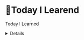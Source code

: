 # 👻Today I Learend
Today I Learned
<details>
<details>
<summary>😲2022년 07월 05일😲:🖥 문법 배웠어용 🖥</summary>

## 마크다운 문법 -Heading

- Heading은 문서의 제목이나 소제목으로 사용
  - **#의 개수에 따라 대응되는 수준(Heading level)이 있으며, h1 ~ h6까지 표현 가능**
  - **문서의 구조를 위해 작성되며 글자 크기를 조절하기 위해 사용되어서는 안됨**
    ![177242084-c3fec308-f206-41e7-8a2c-247262557979](https://user-images.githubusercontent.com/59475851/177470702-7fa6e79e-ea85-4c26-8eb2-fb283dd6fdd9.png)



[참조](https://www.markdownguide.org/basic-syntax/#headings)

## 마크다운 문법 -List

- List는 순서가 있는 리스트(ol)와 순서가 없는 리스트(ul)로 구성
  - **순서가 있는 ol 설명**
    ![177243010-36fc8846-bc11-4308-a9c4-ef40a7597d21](https://user-images.githubusercontent.com/59475851/177470745-09c1e6a2-e13e-4211-898c-92b1a4d6ff1d.png)




  - **순서가 없는 ul 설명**
    ![177243014-ba64a4e9-4064-4b2e-ba2f-60676a097e41](https://user-images.githubusercontent.com/59475851/177470769-78edc233-9ae3-4ba9-8e06-0182d065eca2.png)


[참조](https://www.markdownguide.org/basic-syntax/#lists-1)

## 마크다운 문법 -Fenced Code block

- **코드 블록은 backtick 기호 3개를 활용하여 작성(```)**

- **코드 블록에 특정 언어를 명시하면 Syntax Highlighting 적용 가능**

  >일부 환경에서는 적용이 되지 않을 수 있음
  >![177268115-527eb0af-3fe2-4ffb-9b04-b2b8c4bc4b9f](https://user-images.githubusercontent.com/59475851/177470801-910d9be3-c320-431d-ac5a-0219edb57292.png)


  >![177268122-10e918ee-c463-4b9d-b718-fdd8c86670bb](https://user-images.githubusercontent.com/59475851/177470825-eb6c1b08-f29e-4ec7-8433-370bbff98a9e.png)


[참조](https://www.markdownguide.org/extended-syntax/#fenced-code-blocks)

## 마크다운 문법 – Inline Code block

- 코드 블록은 backtick 기호 1개를 인라인에 활용하여 작성(`)
  ![177268736-43bfe8a4-1330-48ca-8603-4c33574db073](https://user-images.githubusercontent.com/59475851/177470887-9b070ff9-ed48-46f0-bb72-540157e02d11.png)


[참조](https://www.markdownguide.org/basic-syntax/#code)

## 마크다운 문법 – Blockquotes (인용문)

- ">"를 통해 인용문을 작성

>![177269109-5986bfe6-796b-4701-b611-3971279413f4](https://user-images.githubusercontent.com/59475851/177470930-1c3a1675-1c72-4e8b-bd41-f34e162b3f4a.png)


[참조](https://www.markdownguide.org/basic-syntax/#blockquotes-1)

## 마크다운 문법 – 이미지

- ![문자열](C:\Users\user\Desktop\san-juan-mountains)을 통해 이미지를 사용 가능
  - 특정 파일들 포함하여 연결 시킬 수도 있음

## 마크다운 문법 – text 강조

- 굵게(bold), 기울임(Italic)을 통해 특정 글자들을 강조

  - **굵게(bold)**
  ![177269753-9c22fdb6-311d-4d88-967e-c89383b4a4d6](https://user-images.githubusercontent.com/59475851/177470965-2a955498-34dc-4066-8de9-e07f8f37ef04.png)




  - **기울임(Italic))**
    ![177269832-ca851855-d05b-4ba5-a964-aec28a72d3c4](https://user-images.githubusercontent.com/59475851/177471001-a6177c0d-cf39-470d-be83-26f3aab09224.png)
    </details>

<details>
<summary>🖥2022년 07월 06일🖥: 🤔Git??🤔</summary>

# Interface

인터페이스 : 무언가를 조작하는 전면



### GUI (Graphic User Interface)

: 그래픽으로 유저가 조작한다.

  - `새로 만들기` > `폴더`	

    *이 대상에 이름이 'test1'인 폴더가 이미 있습니다.* 

    

### CLI (Command Line Interface)

: 명령을 줄단위로 조작한다. 

- Windows - CMD, Powershell / MacOS - Terminal

- 명령 프롬프트에서 `$ mkdir 폴더명` 입력

  *mkdir: cannot create directory 'test1': File exists*





# 디렉토리 관리

디렉토리 (directory) : 폴더

$ 뒤에 명령어를 입력하여 사용



### CLI 기초 명령어

- `pwd` (*print working directory*) : 현재 디렉토리 출력
- `cd` `____` (*change directory*) : 디렉토리 이동
  - `폴더명`
  - `.` : 현재 디렉토리
  - `..` : 상위 디렉토리
- `ls` (*list*) : 목록
- `mkdir` `폴더명` (*make directory*) : 디렉토리 생성
- `rm` `파일명` (*remove*) : 파일 제거
- `rm -r` `폴더명` : 디렉토리 제거
  - `-r` : 반복
    - 디렉토리 제거의 경우 디렉토리 안의 모든 파일을 지워야 디렉토리가 제거되므로 -r을 사용함
- `touch` : 0바이트의 빈 파일 생성. 파일의 날짜와 시간을 수정 
- `첫 글자` + `Tab` : 자동완성
- `clear` / `ctrl` + `l` : 전체 삭제





# 버전 관리

버전 (Version) : 컴퓨터 소프트웨어의 특정 상태

버전 관리 : 동일 정보에 대한 여러 버전을 관리하는 것

- 버전 간 차이(diff)와 수정 이유를 메세지로 남길 수 있음 = 커밋 메세지
- 현대 파일들을 안전한 상태로 과거 모습 그대로 복원 가능 (반대의 경우 O)



### 분산 버전 관리 시스템 (DVCS)

- 중앙 집중식 버전 관리 시스템은 중앙에서 버전을 관리하고 파일을 받아서 사용한다
- 분산 버전 관리 시스템은 원격 저장소(Remote Repository)를 통하여 협업하고, 모든 히스토리를 클라이언트들이 공유한다





# Git 

### 개요

분산 버전 관리 시스템으로 코드의 버전을 관리하는 도구 

- 2005년 리눅스 커널을 위한 도구로 리누스 토르발스가 개발

- 컴퓨터 파일의 변경사항을 추적하고 여러 명의 사용자들 간에 해당 파일들의 작업을 조율



### 특징

- Git은 데이터를 파일 시스템의 스냅샷으로 관리하며 크기가 매우 작다
- 파일이 달라지지 않으면 성능을 위해 파일을 새로 저장하지 않는다
- 기존의 델타 기반 버전 관리 시스템과 가장 큰 차이를 가진다



## 기본 흐름 

1. 작업을 하고
2. 변경된 파일을 모아 (add) 
3. 버전으로 남긴다 (commit)



Working Directory → Staging area → Repository

(Untracked)―――→ (Staged) ――→ (Commited)

- Working Directory : 파일의 변경사항이 있는 공간

- Staging Area : 버전으로 기록하기 위한 파일 변경사항의 목록이자 해당 파일들이 모이는 임시 공간

- Repository : 커밋(버전)들이 기록되는 공간



커밋 = SW의 경우 반드시 작동 가능한 상태여야 함

→ 임시저장용으로 사용하지 말 것!



### Working Directory (Untracked)

`$ git init`

: **repository를 생성**하는 명령어

- 디렉토리 내에 **.git** 이라는 숨김 폴더를 생성
- (master) : git으로 관리되고 있는 폴더
- `$ git unit` 을 선언하기 전 반드시 대상 디렉토리 경로 확인



### Staging Area (Staged)

`$ git add <file>`

: working directory 상의 변경 내용을 **staging area에 추가**하는 명령어 

디렉토리 내 요소 전체를 staged 상태로 만들 때에는 파일명 대신 `.` (현재 디렉토리) 사용 가능

- untracked → staged
- modified → staged



### Repository (Commited)

`$ git commit -m '<커밋메세지>'`

: staged 상태의 파일들을 커밋을 통해 **버전으로 기록(=커밋)**하는 명령어

- SHA-1 해시를 사용하여 40자 길이의 체크섬을 생성하고, 이를 통해 고유한 커밋을 표기
- 커밋 메시지는 변경 사항을 알아볼 수 있도록 명확하게 작성



### Status 

`$ git status`

: **현재 상태를 확인**하는 명령어 

- Git 저장소에 있는 **파일의 상태**를 확인하기 위하여 사용

  - Untracked Files

  - Changes not staged for commit

  - Changes to be comitted

  - Nothing to commit, working tree clean

    


##### $ git status 로 확인할 수 있는 파일의 상태 

- Tracked : 이전부터 버전으로 관리되고 있는 파일

  - Unmodified : git status에 나타나지 않음
  - Modified : Changes not staged for commit 
  - Staged : Changes to be commited

- Untracked : 버전으로 관리된 적 없는 파일 (파일을 새로 만든 경우)

  

  - modified : 파일이 수정된 상태 


  (add 명령어를 통하여 Staging Area로)

  - staged : 수정된 파일을 곧 커밋할 것이라고 표시한 상태 


  (commit 명령어를 통해 Repository로)

  - commited : 커밋이 된 상태




### Log

`$ git log` 

: 현재 저장소에 기록된 **커밋**을 조회(=**버전 확인**)

- 다양한 옵션을 통해 로그를 조회할 수 있음

  ​	`$ git log` `-1` : 직전 커밋을 조회 

  ​	`$ git log` `-oneline` : 한 줄로 표시

  ​	`$ git log` `-2 --oneline` : 최근 두 커밋을 한 줄로 표시





# GitHub

**원격 저장소** (Remote Repository) : 네트워크를 활용한 저장소

-  *GitHub, GitLab, Bitbucket*
- Git과 같이 GitHub도 **버전**을 관리한다.



## 기본 흐름

1. 원격 저장소를 만들고 저장소 설정을 한다 `$ git remote add`
2. 로컬 저장소의 버전을 원격 저장소로 보낸다 `$ git push`
3. 원격 저장소의 버전을 로컬 저장소로 가져온다 `$ git pull`



원격 저장소의 주소

https://`github.com`/`GitHubUsername`/`RepositoryName`.git

*[My TIL Repository](https://github.com/soyolee-dev/TIL.git)*



### Remote  

`$ git` `remote` `add origin` ` <url.git>`

- `$ git` : Git에게 명령
- `remote` `add origin` : 원격 저장소를 origin으로 추가
  - 일반적으로 origin으로 사용



`$ git` `remote` `-v` : 원격 저장소 정보 확인

`$ git` `remote` `rm` `<원격 저장소 이름>` : 원격 저장소 삭제



### Push

`$ git push` `<원격 저장소 이름>` `<브랜치 이름>`

- 원격 저장소로 로컬 저장소 변경 사항(commit)을 올림(push)
- 로컬 폴더의 파일/폴더가 아닌 저장소의 **커밋**(버전)이 올라감



#### Push Error

```bash 
! [rejected]			master -> master (fetch first)

error: failed to push some refs to 'url'
```

- 로컬-원격 저장소 간 커밋 이력이 다른 경우 발생
- 원격 저장소의 커밋을 원격 



### Pull

`$ git pull` `<원격 저장소 이름>` `<브랜치 이름>`

- 원격 저장소로부터 변경된 내역을 받아와서 이력을 병합



### Clone

`$ git clone` `<url>`

- 원격 저장소를 복제하여 모든 버전을 가져옴

- 원격 저장소 이름의 폴더로 이동해서 활용

  



## 프로젝트에서의 활용

- **init** : 로컬에서 새로운 프로젝트를 시작

- **push** : 내가 한 로컬 프로젝트 개발 공유

- **pull** : 원격 저장소의 커밋 가져오기

​				*프로젝트 개발 중 다른 사람의 커밋 받아오기*

- **clone** : 원격 저장소를 복제

​				*원격에 있는 프로젝트 시작, 협업 프로젝트, 외부 오픈소스 참여, Git 저장소를 GitHub에서 생성 후 시작...*



## Git 파일 관리 심화

### .gitignore 

- 일반적인 개발 프로젝트에서 버전 관리와 관계 없는 파일이나 디렉토리가 발생

  - [gitignore.io](https://github.com/github/gitignore)에서 개발 언어, 개발 환경(OS, IDE) 등을 설정하여 파일을 생성할 수 있다

- Git 저장소에 **.gitignore 파일을 생성**하여 해당 내용을 관리

  - 특정 파일 : *a.txt* (모든 a.txt) 	

  ​					*test/a.txt* (test 폴더의 a.txt)

  - 특정 디렉토리 : */my_secret*
  - 특정 확장자 : **.exe*
  - 예외 처리 : ***!**b.exe*
  </details>
  
  <details>
  <summary>🌤 2022년 07월 07일 🌤 :🌊 Git Flow 🌊</summary>
  ## 2022년07월07일



```bash
$ git log --oneline
```

> commit 을 몇 개 한지, 간단하게 확인 가능



```bash
$ git checkout `해시값`
```

> 서버 관리 롤백 가능. commit을 했다면 과거 시점으로 돌아가 복구 가능함
>
> `& git log` 로 확인 후 원하는 시점 선택



**📌 주의 : 원격 저장소에서 자체적인 수정 금지!!!**

​	**해결 방법? : 원격 저장소에 있는 파일을 수정하고 싶으면, <u>로컬 저장소에서 파일 수정 -> commit -> (원격저장소로) push</u>**



**⭐️ Code 클론 시 압축(ZIP)과 https copy의 차이?**

: 압축(ZIP)은 최신 버전의 파일/폴더만 가지고 오는 것, https copy는 git 저장소를 가지고 오는 것

```bash
$ git clone '복사한 git https 주소' 

# 주소 예시 : https://github.com/HYUNSIK-JI/TIL.git
```

> https copy로 클론 하는 것이 분산버전관리를 활용하는 방법이다.
>
> 압축(ZIP)은 단지 파일만 내려 받고 싶은 경우임.



**📌 클론 이후 추가 변동 사항이 생겼다면?**

```bash
$ git pull origin master
```

> 이 코드로 원격저장소에서 로컬저장소로 받아오자 !
>
> 당연하지만, commit 후 push는 불가능하다.



### Git Flow

Git을 활용하여 협업하는 흐름으로 branch를 활용하는 전략을 의미합니다.

가장 대표적으로 활용되는 전략은 다음과 같습니다.

![Git Flow](220707.assets/Git Flow-16571857113662.PNG)



|      branch      |                          주요 특징                           |               예시                |
| :--------------: | :----------------------------------------------------------: | :-------------------------------: |
|   master(main)   |                   *배포 가능한 상태의 코드                   |    LOL 클라이언트 라이브 버전     |
|  develop(main)   | *feature branch로 나누어지거나, 발생된 버그 수정 등 개발 진행 *개발 이후 release branch로 갈라짐 |       다음 패치를 위한 개발       |
| feature branches | 기능별 개발 브랜치 *기능이 반영 되거나 드랍되는 경우 브랜치 삭제 | 개발시 기능별 예) 드래곤 업데이트 |
| release branches | 개발 완료 이후 QA/Test 등을 통해 얻어진 다음 배포 전 minor bug fix 등 반영 |            9.24a,9.24b            |
|     hotfixes     | 긴급 하게 반영 해야 하는 bug fix *release branch는 다음 버전을 위한 것이라면,hotfix branch는 현재버전을  위한것 |       긴급 패치를 위한 작업       |



### Branch basic **commands**

**1.브랜치 생성**

```bash
(master) $git branch {branch name}
```



**2.브랜치 이동**

```bash
(master) $git checkout {branch name}
```

**3.브랜치 생성 및 이동**

```bash
(master) $git checkout -b {branch name}
```

**4.브랜치 목록**

```bash
(master) $git branch
```

**5.브랜치 삭제**

```bash
(master) $git branch -d {branch name}
```





### Branch merge

*각 branch에서 작업을 한 이후 이력을 합치기 위해서는 일반적으로 merge 명령어를 사용한다.*

*병합을 진행할 때, 만약 서로 다른 이력(commit)에서 동일한 파일을 수정한 경우 충돌이 발생할 수있다*.

*이 경우에는 반드시 직접 수령을 진행 해야 한다.*

*충돌이 발생한 것은 오류가 발생한 것이 아니라 이력이 변경되는 과정에서 반드시 발생할 수있는 것이다.*

### Branch merge -fast-forword ###

**기존 master 브랜치에 변경사항이 없어 단순히 앞으로 이동 **

``` bash
(master) $ git merge feature -a
Updating 54b9314..5429f25
Fast-forward
```



1. *feature-a branch로 이동 후 commit*
2. *master 별도 변경 없음*
3. *master branch로 병합*

### branch merge -merge commit

**기존 master 브랜치에 변경사항이 있어 병합 커밋 발생**

```bash
(master) $ git merge feature -a
Already up to date!
Merge made by the 'recursive' strategy
```



1. *feature-a branch로 이동 후 commit*
2. *master branch commit*
3. *master branch로 병합*



**$ git config --global core.editor "code --wait" 명령문 이후 병합과정 에러**

```bash
## GitHub HYUNSIK-JI/TIL.git에 보내려고 했어요
To https://github.com/HYUNSIK-JI/TIL.git
 ! [rejected]        master -> master (non-fast-forward)

# 실패했음. 에러입니다.
error: failed to push some refs to 'https://github.com/HYUNSIK-JI/TIL.git'

# 해결방안:새로 추가 된 파일을 commit 해준 뒤 push를 하게되면 병합되어서 원격 저장소에 저장!
hint: Updates were rejected because the tip of your current branch is behind
hint: its remote counterpart. Integrate the remote changes (e.g.
hint: 'git pull ...') before pushing again.
hint: See the 'Note about fast-forwards' in 'git push --help' for details.

```


  </details>
  <details>
<summary>😎2022년 07월 11일😎:🖥 코드업 기초 100제 🖥</summary>
[코드업 기초 100제](https://github.com/HYUNSIK-JI/TIL/blob/master/%EC%BD%94%EB%93%9C%EC%97%85/%EC%BD%94%EB%93%9C%EC%97%85%20%EA%B8%B0%EC%B4%88%20100%EC%A0%9C.py)
</details>
  <details>
  <summary>😎2022년 07월 12일😎:🖥 파이썬 기초 문법🖥</summary>
  ## 2022년07월12일



````bash
# ✅제어문(조건문/반복문)

>
> 1. 제어문이란?
> 2. 조건문
> 3. 반복문

## 1. 제어문(Control Statement)

제어문이란?

파이썬은 기본적으로 위에서부터 아래로 순차적으로 명령을 수행

특정 상황에 따라 코드를 선택적으로 실행(분기/조건)하거나 계속하여

실행(반복하는 제어가 필요함)

제어문은 순서도(flow chart)로 표현이 가능

조건문, 반복문



---



## 2. 조건문

조건문은 참/거짓을 판단할 수 있는 조건식과 함께 사용

코드 블록을 실행한 다음, 다음 코드를 실행하는 형식

조건문의 기본 형식

```python
if < expression >;
    # Run this Code block    <- 참일때 실행
else:
    # Run this Code block    <- 거짓일때 실행(선택적, 직접조건X)

+++++++++++++++++++++++++++++++

<예제1>
아래의 순서도를 코드로 나타내세요(pdf 참조)
◇ 부분: 참, 거짓을 확인하는 조건
a = -10
if a >= 0:
    print('양수')   # -10 은 음수이므로 여기는 실행되지 않음
else: 
    print('음수')   # -10 은 음수이므로 여기가 실행됨
print(a)           # 출력되는 결과는 '음수' -10
여기서 Terminal에 $ python 파일명.py 입력해서 결과 얻기

+++++++++++++++++++++++++++++++

<예제2(실습 문제)>
예제1에서 a가 홀수인지 확인하고 싶다면?
[조건문을 통해 변수 num 값의 홀수/짝수 여부를 출력하시오
 *이때 num 은 input을 통해 사용자로부터 입력 받으시오]
◇ 부분: 2를 나눈 나머지가 1인지?
num = input()
print(num)              #input을 제대로 받고 있는지 반드시 확인!
print(num, type(num))   #num의 타입이 문자열인지, 숫자인지 확인
이때 <class 'str'> 즉, 문자열이라는 결과가 출력되기에
숫자(정수) 결과를 얻기 위해 아래와 같이 코드를 수정해야 함(형 변환)
num = int(input())

if num % 2 == 1:
    print('홀수')
else:
    print('짝수')
여기서 Terminal에 $ python 파일명.py 입력해서 정상 실행되는지 확인
```



복수조건문

홀수, 짝수가 아니라 여러 구간으로 나누어서 결과를 확인하고 싶을 때

ex) 90점~100점: A, 80점~89점: B, 70점~79점:C ... 를 출력하고 싶을 때!

복수의 조건식을 활용할 경우 **elif**를 활용하여 표현함

```python
if <expression>:
    # Code block
elif <expression>:
    # Code block
elif <expression>:
    # Code block
else:
    # Code block
    
+++++++++++++++++++++++++++++++

<실습문제>
다음 미세먼지 농도에 따른 등급일 때,
dust 값에 따라 등급을 출력하는 조건식을 작성하시오.
dust = 100
# dust 가 150보다 크면, 매우 나쁨
if dust > 150:
    print('매우 나쁨')
#          80보다 크면, 나쁨
elif dust > 80:
    print('나쁨')
#          30보다 크면, 보통
elif dust > 30:
    print('보통')
# 좋음
else:
    print('좋음')
여기서 Terminal에 $ python 파일명.py 입력해서 결과 얻기

※ 위에서 주의해야 하는 실수! ※
 elif 쓰다보니 else 에도 조건을 추가해버림
 그러나 else 는 위의 조건을 제외한 나머지 전부기 때문에
 절대로 추가적인 조건문 쓰면 안됨!
 심지어 else 는 상황에 따라 생략해도 결과가 출력됨
```



중첩조건문

조건문을 다른 조건문에 중첩되어 사용할 수 있음

```python
if <expression>:
        # Code block
    if <expression>:
        # Code block
else:
        # Code block

+++++++++++++++++++++++++++++++
        
<실습문제>
(pdf 참조)
dust = -10

if dust > 150:
    print('매우 나쁨')
elif dust > 80:
    print('나쁨')
elif dust > 30:
    print('보통')
else:
    if dust < 0:
        print('음수 값입니다.')
    else: 
    print('좋음')
여기서 Terminal에 $ python 파일명.py 입력해서 결과 얻기
```



조건 표현식(이런게 있다! 정도로만 이해하자)

조건문을 다른 형식으로 쓸 수 있는 방법

조건 표현식을 일반적으로 조건에 따라 값을 정할 때 활용

프린트할 땐 안쓰고, 상황에 따라 

```python
<실습문제>
value = num if num >= 0 else -m

num이 정수일 때,
위 코드는 어떤 코드일까요?
답: 절댓값을 만드는 코드
    
value = num  # 참일 경우
if num >= 0
else -m      # 거짓일 경우

위 코드가 if문이었다면?
num = -10
if num >= 0:
    value = num
else:
    value = -num
print(num, value)    # 양수면 그대로, 음수면 -붙여서

# 조건 표현식 코드: 위의 코드를 아래와 같이 변형
# 원리는 하단 이미지 파일 참조
value = num if num >= 0 else -num
```

---



## 3, 반복문

while, for



반복문

특정 조건에 도달할 때까지 반복되는 일련의 문장

① while 문: 종료조건에 해당하는 코드를 통해 반복문을 종료시켜야 함

② for 문: 반복가능한 객체를 모두 순회하면 종료(별도의 종료조건의 필요없음)

④ 반복제어: break, continue, for-else



while 

while문은 조건식이 참인 경우 반복적으로(=무한) 코드를 실행

조건이 참인 경우 들여쓰기 되어 있는 코드 블록이 실행됨

코드 블록이 모두 실행되고, 다시 조건식을 검사하며 반복적으로 실행됨

while 문은 무한 루프를 하지 않도록 종료조건이 반드시 필요

```python
while <expression>:
    # Code block
    
+++++++++++++++++++++++++++++++
    
<예제>
아래의 순서도를 코드로 나타내세요(pdf 참조)
# Q: 하단의 코드는 몇 번 반복될까? / A: 5회
a = 0
while a < 5:    # 종료조건에 해당하는 부분
    print(a)
    a += 1      # a = a+1 의미
print('끝')

+++++++++++++++++++++++++++++++

<실습문제>
1부터 사용자가 입력한 양의 정수까지 총합을 구하는 코드를 작성하시오

# <풀이 절차>
# 매 회 n 이 1씩 증가해야하고
# 매 회 result 에는 n을 더해야함
# 종료는 n = user_input 보다 커졌을 때
# (True일땐 작거나 같을 때)

n = 0                       # 처음 시작 값
result = 0                  # 0부터 더하기 위해서
user_input = int(input())   # user_input 값
while n <= user_input:
    result += n
    n += 1
print(result)
여기서 Terminal에 $ python 파일명.py 입력해서 정상 실행되는지 확인

+++++++++++++++++++++++++++++++

# 실습문제 Q: 그냥 n<user_input 하면 안되나요?
# 실습문제 A: (하단의 상황1, 상황2 비교해보기)

# 새로운 상황! n < user_input 를 아래와 같은 코드로 작성
n = 0
result = 0
user_input = int(input())
while n < user_input:
    n += 1
    result += n
print(result)
여기서 Terminal에 $ python 파일명.py 입력해서 정상 실행되는지 확인
처음의 실습문제 풀이와 동일한 값이 출력되는지 확인!

# [상황1,2 비교] 위 상황들이 실제로 어떻게 진행되는 것인지 디버깅 해보기

상황1)
while n <= user_input:
    print(f'n: {n}, result: {result}')   # 이 코드를 추가
    result += n
    n += 1
print(result)

상황2)
while n < user_input:
    print(f'n: {n}, result: {result}')   # 이 코드를 추가
    n += 1
    result += n
print(result)

# [상황1,2 비교] <- 위의 코드들 사이에 print 추가해서
# 내가 보기 편하게끔 바꿔나가야 함(아래 코드를 순차적으로 확인)
n = 0
result = 0
user_input = int(input())
while n <= user_input:
    print(f'n: {n}, result: {result}')  # 작업상황 확인용 추가코드
    result += n
    n += 1
print(result)

n = 0
result = 0
print('=============')       # 요런 줄을 추가해서 상환1,2 사이 코드 가독성 높임
while n < user_input:
    print(f'n: {n}, result: {result}') # 작업상황 확인용 추가코드
    n += 1
    result += n
print(result)
```



for

for문은 시퀀스(스트링, 튜플, 리스트 ..)를 포함한 순회가능한 객체(iterable)요소를 모두 순회함

처음부터 끝까지 모두 순회하므로 별도의 종료조건이 필요하지 않음

```python
for <변수명> in <반복 가능한 아이(iterable)>:
    # Code block

+++++++++++++++++++++++++++++++
    
<예제>
아래의 순서도를 코드로 나타내세요(pdf 참조)
for fruit in ['apple', 'mango', 'banana']:
    print(fruit)
print('끝')
```



문자열 순회(1)

사용자가 입력한 문자를 한 글자씩 세로로 출력하시오

```python
chars = input()
# hi 출력

for char in chars:
    print(char)
# h
# i 출력
```



문자열 순회(2)

사용자가 입력한 문자를 **range** 를 활용하여 한 글자씩 세로로 출력하시오

위(1)와 동일하지만, index 를 기준으로 순회한다는 특징/장점이 있음

(= 인덱스로 접근해서 씀, 실제 알고리즘 활용할 땐 이 방법을 더 많이 사용)

```python
chars = input()
# hi 출력

# range(len(chars)) 활용!
for idx in range(len(chars)):
    print(chars[idx])
```



enumerate 순회(심화)

튜플을 활용

알고리즘 때 잘 안쓰고, (2) 위주로 많이 사용하게 됨



딕셔너리 순회

딕셔너리는 기본적으로 key를 순회하며, key를 통해 값을 활용

```python
grade = {'john': 80, 'eric': 90}
for name in grade:
    print(name)
    
# john
# eric      이와 같이 키만 출력됨

+++++++++++++++++++++++++++++++

# 위의 상황에서 값과 같이 출력하고 싶다면?

grade = {'john': 80, 'eric': 90}
for name in grade:
    print(name, grades[name])

# john 80
# eric 90    이와 같이 키-값이 같이 출력됨
```



반복문 제어

반복문을 어떻게 멈출 수 있을까?

break: 반복문을 종료

continue: continue 이후의 코드 블록은 수행하지 않고, 다음 반복을 수행

for-else: 끝까지 반복문을 실행한 이후 else문 실행

​                break 통해 중간에 종료되는 경우 else문은 실행되지 않음



break 예시로 이해하기

```python
break문을 만나면 반복문은 종료됨

상황1)
  n = 0
  while True:
      if n == 3:
            break
      print(n)
      n += 1
# 0
# 1
# 2 출력
        
상황2)
  for i in range(10):
        if i > 1:
            print('0과 1만 필요해!')
            break
        print(i)
# 0
# 1
# 0과 1만 필요해!     출력
```



continue 예시로 이해하기

```python
continue 이후의 코드 블록은 수행하지 않고, 다음 반복을 수행

for i in range(6):
    if i % 2 == 0
        continue
    print(i)
# 1
# 3
# 5  출력
```



for-else 예시로 이해하기

```python
상황1)
  for char in 'apple':
      if char == 'b':
          print('b!')
          break
  else:
      print('b가 없습니다.')
# b가 없습니다.  출력
    
상황2)
  for char in 'banana'
      if char == 'b'
          print('b!')
          break
  else:
      print('b가 없습니다.')
# b!  출력
```


````
  </details>
  <details>
  <summary>😅2022년 07월 13일😅:🎄 세그먼트 트리 와 파이썬 함수 🎄</summary>
  [세그먼트 트리](https://www.acmicpc.net/problem/10868)
  이 문제는 세그먼트 트리를 사용하여 풀어야한다. 그런데 처음에 세그먼트 트리에 대하여 잘 몰라서 검색을 통해 세그 먼트 트리를 먼저 공부하였다.

```markdown
# 세그먼트 트리란?
세그먼트 트리란 이진 탐색과 비슷하게 구간을 반으로 쪼개어가면서 그 구간에서의 특정 값을 저장해놓은 자료구조이다.
```

위의 최솟값을 구하는 문제를 풀때 구간이 정해지고 그때마다 구간을 모두 검색해서 최솟값을 찾을수도 있다. 이러면 최솟값을 찾는데 O(n)이고 총 m번의 입력에 따른 최솟값을 구해줘야하니 O(n*m) 즉,시간복잡도를 O(n^2)이라고 볼수 있다. 그러나 세그먼트 트리를 사용한다면 최솟값을 구하는데 O(logN)의

시간복잡도로 시간복잡도를 O(NlogN)으로 준다. 이 방법은 시간복잡도는 줄지만 공간복잡도 는 위의 방법보다는 크다는 특징이 있다.



## 문제 해결 방법

1. 주어지는 배열에 대하여 세그먼트 트리를 만들어주고 여기서 세그먼트 트리의 각각의 값에 그 구간의 최솟값을 저장
2. 이렇게 트리를 다 만들어 놓고나서 a,b를 입력받으면 트리를 탐색하면서 a~b구간의 최솟값을 구해준다.
![세그먼트트리](https://user-images.githubusercontent.com/59475851/178625602-a3f29641-2364-45e3-a26f-5e2c21d1f848.PNG)

트리의 높이:2^ceil(log(n,2))

![세그먼트트리2](https://user-images.githubusercontent.com/59475851/178625630-5e34d557-aff5-4c35-9a61-473a24c3846a.PNG)

노드 개수:2*(2^ceil(log(n,2)))



```python
# 10868번 최솟값

import sys
from math import ceil,log

input=sys.stdin.readline

def mininum(left,right,start,end,node):
    if left>end or right<start: return 1000000000
    if left<=start and right>=end: return graph[node]
    mid=(start+end)//2
    return min(mininum(left,right,start,mid,node*2),mininum(left,right,mid+1,end,node*2+1))
# 세그먼트 트리 초기화
def init(size):
    for i in range(size-1,0,-1):
        graph[i]=min(graph[i*2],graph[2*i+1])

n,m=map(int,input().split())

#세그먼트 트리 사이즈 계산
size=2**ceil(log(n,2)) #세그먼트 높이 계산
size_max=2*size#세그먼트 트리 노드의 갯수

graph=[1000000000]*size_max#최솟값 초기화
for i in range(n):
    graph[size+i]=int(input())
init(size)

for _ in range(m):
    s,e=map(int,input().split())
    #주어지는 s,e는 index가 아니라 번째 수임을 주의해야한다.
    print(mininum(s-1,e-1,0,size-1,1))
```
 ## 📦 함수(function)

* 특정한 기능을 하는 코드의 조각

* 특정 명령을 수행하는 코드를 매번 다시 작성하지 않고, 필요 시에만 호출하여 간편히 사용

  <br>

## 🤔 왜 우리는 함수를 사용할까?

* Decomposition : 기능을 분해해서 재사용 가능

  ``` python
  # 코드
  numbers = [1, 10, 100]
  result = 0
  cnt = 0
  for number in numbers:
    result += number # 합을 구하는 기능
    cnt += 1 # 카운트 기능
  print(result/cnt)
  
  # 함수
  print(sum(numbers)/len(numbers)) # 함수로 분리해서 활용, 그 결과 편해지고 간결해짐
  ```

* Abstraction : 복잡한 내용을 숨기고, 기능에 집중하여 사용할 수 있음.(블랙박스) 재사용성, 가독성, 생산성

  ``` python
  print('happy!')
  # 우리가 출력을 함수 없이 구현하려면 얼마나 복잡할까?
  ```

<br>

## 함수의 정의

* 특정한 기능을 하는 코드의 조각

* 특정 명령을 수행하는 코드를 매번 다시 작성하지 않고, 필요 시에만 호출하여 간편히 사용

* 사용자 함수(Custom Function)

  * 구현되어 있는 함수가 없는 경우, 사용자가 직접 함수를 작성 가능하다.

    ``` python
    def add(a, b): # a, b를 더하는 함수를 선언
      return a+b
    
    add(5, 10) # 사용
    ```

<br>

#### 📌 함수의 기본 구조

* 선언과 호출(define & call)
* 입력(Input)
* 범위(Scope)
* 결과값(Output)

<br>

#### 📌 선언과 호출(define & call)

* 선언은 def 키워드를 활용한다.
* 들여쓰기를 통해 Function body(실행될 코드 블록)를 작성
* 함수는 파라미터를 넘겨줄 수 있음
* 함수는 동작 후에 return을 통해 결과값을 전달함

``` python
def foo(): # 함수의 선언
  return True
foo() # 함수의 호출

def add(x,y):
  return x + y
add(2,3) # 5
```

<br>

#### 📌 예시

``` python
num1 = 0
num2 = 1

def func1(a, b): # 3. 0 + 5 = 5
  return a + b

def func2(a, b): # 4. 5 - 1 = 4
  return a - b

def func3(a, b): # 2. 호출되는 함수 확인
  return func1(a, 5) + func2(5, b) # 5. 5 + 4 = 9

result = func3(num1, num2) # 1. 호출
print(result) # 6. 9
```

<br>

#### 📌 함수의 결과값(output)

#### return

* 함수는 반드시 값을 하나만 return한다.
  * 명시적 return이 없는 경우에도 None을 반환한다.
* 함수는 return과 동시에 실행이 종료된다.

``` python
def minus_and_product(x,y):
  return x - y
	return x * y
# x - y 만 실행이 되고 함수는 종료된다.

def minus_and_product(x,y):
  return x - y, x * y

minus_and_product(4, 5)
# -> (-1, 20) 튜플 반환이 됨
```

<br>

#### 📌 함수의 입력(Input)

* Parameter : 함수를 실행할 때, 함수 내부에서 사용되는 식별자
* Argument : 함수를 호출 할 때, 넣어주는 값
  * 필수 Argument : 반드시 전달되어야 하는 argument
  * 선택 Argument : 값을 전달하지 않아도 되는 경우는 기본 값이 전달

``` python
def function(ham): # parameter : ham
  return ham

function('spam') # argument : spam
```

<br>

#### 📌 Argument

* positional arguments

  * 기본적으로 함수 호출 시 Argument는 위치에 따라 함수 내에 전달됨

    ``` python
    def add(x, y):
      return x + y
    
    add(2, 3)# 2의 위치 x, 3의 위치 y
    ```

* keyword arguments

  * 직접 변수의 이름으로 특정 Argument를 전달할 수 있음

  * Keyword Argument 다음에 Positional Argument를 활용할 수 없음

    ``` python
    def add(x, y):
      return x + y
    
    add(x=2, y=5)
    add(2, y=5)
    ```

* default arguments values

  * 기본값을 지정하여 함수 호출 시 argument 값을 설정하지 않도록 함

  * 정의된 것 보다 더 적은 개수의 argument들로 호출될 수 있음

    ``` python
    def add(x, y=0):
      return x + y
    
    add(2)
    ```

* 정해지지 않은 개수의 arguments

  * 여러개의 Positional Argument를 하나의 필수 parameter로 받아서 사용

  * 몇 개의 Positional Argument를 받을지 모르는 함수를 정의할 때 유용

    ``` python
    def add(*args):
      for args in args:
        print(arg)
        
    add(2)
    add(2, 3, 4, 5) # 이 경우 타입이 tuple로 나옴
    ```

* 정해지지 않은 개수의 keyword arguments

  * 함수가 임의의 개수 Argument를 Keyword Argument로 호출될 수 있도록 지정

  * Argument들은 딕셔너리로 묶여 처리되며, parameter에 **를 붙여 표현한다.

    ``` python
    def family(**kwargs):
      for key, value in kwargs:
        print(key, ":", value)
        
    family(father='John', mother='Jane', me='Jone Jr.')
    ```

<br>

#### 📌 함수의 범위(scope)

* 함수는 코드 내부에 local scope를 생성하며, 그 외의 공간인 global scope로 구분한다.

* scope

  * global scope : 코드 어디에서든 참조할 수 있는 공간
  * local scope : 함수가 만든 scope. 함수 내부에서만 참조 가능

* variable

  * global variable : global scope 내부에 정의된 변수

  * local variable : local scope 내부에 정의된 변수

    ``` python
    def func(): 
      a = 20
      print('local', a)# local scope
      
    func() 
    print('global', a) # global scope
    # NameError : name 'a' is not defined
    ```

<br>

#### 📌 객체 수명주기

* 객체는 각자의 수명주기가 존재
  * built-in scope `(print, sum, len..)`
    * 파이썬이 실행된 이후부터 영원히 유지됨
  * global scope `a=3`
    * 모듈이 호출된 시점 이후 혹은 인터프리터가 끝날 때까지 유지
  * local scope `def ___ a = 1..`
    * 함수가 호출될 때 생성되고, 함수가 종료될 때 까지 유지

<br>

#### 📌 이름 검색 규칙(Name Resolution)

* 파이썬에서 사용되는 이름(식별자)들은 이름공간(namespace)에 저장되어 있음

* 아래와 같은 순서로 이름을 찾아나가며, LEGB Rule이라고 부름

  * Local scope : 함수
  * Enclosed scope : 특정 함수의 상위 함수
  * Global scope : 함수 밖의 변수, Import 모듈
  * Built-in scope : 파이썬 안에 내장되어 있는 함수 또는 속성

* 즉, 함수 내에서는 바깥 Scope의 변수에 접근 가능하나 수정 할 수 없음

  ``` python
  print(sum)
  print(sum(range(2)))
  sum = 5
  print(sum)
  print(sum(range(2)))
  # TypeError TraceBack(most recent call last)
  # 3 sum = 5
  # 4 print(sum)---->
  # 5 print(sum(range(2)))
  # TypeError: 'int' object is not callable
  ```

<br>

## 함수의 응용

#### 📌 map

* 순회 가능한 데이터구조(iterable)의 모든 요소에 함수 적용하고, 그 결과를 map object로 반환

  ``` python
  numbers = ['1', '2', '3']
  new_numbers_2 = map(int, numbers)
  print(list(new_numbers))#[1, 2, 3]
  
  n, m = map(int, input().split())
  # int
  # input() = 타입 : String(문자열)
  # split() = 타입 : list(리스트)
  # input().split = 타입 : list
  # map = 어떤 함수를 반복가능한 것들의 요소에 모두 적용
  # int 함수를 input().split() 리스트의 모든 요소에 적용한 결과 => map object n, m = [10, 20]
  
  def plus10(n):
    return n + 10
  
  numbers = [10, 20, 30]
  new_numbers = list(map(plus10, numbers))
  print(new_numbers)
  #[20, 30, 40]
  ```
</details>
<details>
<summary>😲2022년 07월 14일😲:🖥 파이썬 기초 🖥</summary>
	
	🎯 학습 목표 : Python 기초
	데이터 구조(Data Structure)
	Computer = Calculation + Remember(조작/계산하고 저장)

	✔️ 함수의 기본 구조
	타입.메서드() 
	# 1. '타입' : 누가 -> 2. '()' : What Input -> 3. '결과' : output

	# '타입' 에 대한 이해
	# input(어떠한 타입?⭐️) -> 함수 -> output(어떤 타입?⭐️)
	# 자바와 달리 파이썬은 동적타이핑 언어이기 때문에 의도적으로 어떠한 타입인지 항상 생각해야함 ⭐️

	# input().split()
	# 여기서 input의 결과 타입은 '문자열'

	# [1, 2, 3].append(4)
	# 여기서의 input의 결과 타입은 '리스트'
	메서드(methods)
	<목차>

	------시퀀스------
	문자열(String)
	리스트(List)

	------컬렉션------
	세트(Set)
	딕셔너리(Dictionary)
	1. 문자열(String Type)
	문자들의 나열(sequence of characters)

	모든 문자는 str 타입
	문자열은 작은 따옴표(' ')나 큰 따옴표(" ")를 활용하여 표기

	문자열을 묶을 때 동일한 문장부호 사용
	PEF8에서는 소스코드 내에서 하나의 문장부호를 선택하여 유지하도록 함
	✔️ 문자열 탐색/검증
	문법	설명
	s.find(x)	x의 첫 번째 위치를 반환. 없으면, -1을 반환
	s.index(x)	x의 첫 번째 위치를 반환. 없으면, 오류 발생
	s.isalpha()	알파벳 문자 여부
	*단순 알파벳이 아닌 유니코드 상 Letter (한국어도 포함)
	s.isupper()	대문자 여부
	s.islower()	소문자 여부
	s.istitle()	타이틀 형식 여부
	s.isXXX() 로 작성된 메서드는 대게 boolean type이며, true/false로 문자열 관련 검증 메서드!!!

	.find(x)

	'apple'.find('p')
	# 1
	'apple'.find('k')
	# -1
	'word'.find('w')
	# 0
	.isdecimal() : 주로 숫자 여부 검증에 사용

	✔️ 문자열 변경
	문법	설명
	s.replace(old, new[, count])	바꿀 대상 글자를 새로운 글자로 바꿔서 반환
	s.strip([chars])	공백이나 특정 문자를 제거
	s.split(sep = None, maxsplit = -1)	공백이나 특정 문자를 기준으로 분리
	'separator'.join([iterable])	구분자로 iterable을 합침
	s.capitalize()	가장 첫 번째 글자를 대문자로 변경
	s.title()	'나 공백 이후를 대문자로 변경
	s.upper()	모두 대문자로 변경
	s.lower()	모두 소문자로 변경
	s.swapcase()	대<-> 소문자 서로 변경
	.replace(old, new[,count])
	'coone'.replace('o', 'a')
	# caane
	'wooooowoo'.replace('o', '!', 2)
	# w!!ooowoo
	.strip([chars])
	'     와우!\n'.strip()
	# '와우!'
	'     와우!\n'.lstrip()
	# '와우!\n'
	'     와우!\n'.rstrip()
	# '     와우!'
	'안녕하세요????'.rstrip('?')
	# '와우!\n'
	보통 .lstrip(), .rstrip() 을 따로 사용하기 보단 .stirp()으로 양쪽 공백 지우는데 주로

	.split(sep=None, maxsplit=-1)
	문자열을 특정한 단위로 나눠 **리스트**⭐️로 변환
	sep이 None이거나 지정되지 않으면 연속된 공백문자를 단일한 공백문자로 간주하고, 선행/후행 공백은 빈 문자열에 포함 안 함
	maxsplit이 -1 인 경우에는 제한이 없음
	'a,b,c'.split('_')
	# ['a,b,c']
	'a b c'.split() # 기본 공백
	# ['a', 'b', 'c']
	'separator'.join([iterable])

	반복가능한(iterable) 컨테이너 요소들을 separator(구분자)로 합쳐 문자열 반환
	iterable에 문자열이 아닌 값이 있으면 TypeError 발생
	📌 문자열은 immutable 이므로 스스로 바뀌지 않는다.

	''.join(['3', '5'])
	# 35

	','.join(['홍길동', '김철수'])
	'홍길동,김철수'
	2. 리스트(List)
	변경 가능한 값들의 나열된 자료형

	순서를 가지며, 서로 다른 타입의 요소를 가질 수 있음

	변경 가능하며(mutable), 반복 가능함(iterable)

	항상 대괄호 형태로 정의하며, 요소는 컴마로 구분

	문법	설명
	L.append(x) ⭐️	리스트 마지막에 항목 x를 추가
	L.insert(i, x)	리스트 인덱스 i에 항목 x를 삽입
	L.remove(x)	리스트 가장 왼쪽에 있는 항목(첫 번째) x를 제거
	항목이 존재하지 않을 경우, ValueError
	L.pop() ⭐️	리스트 가장 오른쪽에 있는 **항목(마지막)**을 반환 후 제거
	L.pop(i)	리스트의 인덱스 i에 있는 항목을 반환 후 제거
	L.extend(m)	순회형 m의 모든 항목들의 리스트 끝에 추가(+=과 같은 기능)
	L.index(x, start, end)	리스트에 있는 항목 중 가장 왼쪽에 있는 항목 x의 인덱스를 반환
	L.reverse()	리스트를 거꾸로 정렬
	L.sort() ⭐️	리스트를 정렬(매개변수 이용가능)
	L.count(x) ⭐️	리스트에서 항목 x가 몇 개 존재하는지 갯수를 반환
	.append(x)
	cafe = ['starbucks', 'tomntoms', 'hollys']
	# ['starbucks', 'tomntoms', 'hollys']
	cafe.append('banapresso')
	# ['starbucks', 'tomntoms', 'hollys', 'banapresso']
	.extend(iterable) : 리스트에 ⭐️iterable의 항목을 추가
	cafe = ['starbucks', 'tomntoms', 'hollys']
	# ['starbucks', 'tomntoms', 'hollys']
	cafe.extend(['cafe', 'test'])
	# ['starbucks', 'tomntoms', 'hollys', 'cafe', 'test']
	.insert(i, x) : 정해진 위치 i에 값을 추가
	cafe = ['starbucks', 'tomntoms']
	# ['starbucks', 'tomntoms']
	cafe.insert(0, 'start')
	# ['start', 'starbucks', 'tomntoms']

	# 리스트 길이보다 큰 경우 맨 뒤로 간다
	cafe.insert(10000, 'end')
	# ['starbucks', 'tomntoms', 'end']
	.remove(x) : 리스트에서 값이 x인 것을 삭제
	numbers = [1, 2, 3, 'hi']
	# [1, 2, 3, 'hi']
	numbers.remove('hi')
	# [1, 2, 3]

	# 애초에 삭제할 값이 없는 경우엔 ValueError
	.pop(i) : 정해진 위치 i에 있는 값을 삭제하고, 그 항목을 반환함
	i가 지정되지 않으면, 마지막 항목을 삭제하고 반환
	numbers = ['hi', 1, 2, 3]
	# ['hi', 1, 2, 3]
	pop_number = numbers.pop()
	# ['hi', 1, 2]

	numbers = ['hi', 1, 2, 3]
	# ['hi', 1, 2, 3]
	pop_numbers = numbers.pop(0)
	# 'hi'
	print(numbers)
	# [1, 2, 3]
	.clear() : 모든 항목 삭제
	numbers = [1, 2, 3]
	# [1, 2, 3]
	numbers.clear()
	# []
	✔️ 탐색 및 정렬
	.index(x) : x값을 찾아 해당 Index 값을 반환
	numbers = [1, 2, 3, 4]
	print(numbers)
	# [1, 2, 3, 4]
	print(numbers.index(3))
	# 2
	print(numbers.index(100))
	# ValueError
	.count(x) : 원하는 값의 개수를 반환
	numbers = [1, 2, 3, 1, 1]
	numbers.count(1)
	# 3
	numbers.count(100)
	# 0

	# 리스트를 순회 (for)
	# 값이 1인 것을 count += 1 (if)
	.sort() : 원본 리스트를 정렬함. None 반환, sorted 함수와 비교할 것
	# 예시 1
	numbers = [3, 2, 5, 1]
	result = number.sort()
	print(numbers, result)
	# [1, 2, 3, 5] None 
	# 원본 변경

	# 예시 2
	numbers = [3, 2, 5, 1]
	result = sorted(numbers)
	print(numbers, result)
	# [3, 2, 5, 1] [1, 2, 3, 5]
	# 정렬된 리스트를 반환, 원본 변경 없음
	.reverse() : 순서를 반대로 뒤집음(정렬하는 것이 아님). None 반환
	numbers = [3, 2, 5, 1]
	result = numbers.reverse()
	print(numbers, result)
	# [1, 5, 2, 3] None
	📌 함수와 메서드 구분 방법?

	메서드 : `S.V()` 처럼 '.' 으로 구분

	함수 : '.' 으로 구분 안 됨. sum()  
	3. 세트 메서드 (참고만 하기)
	문법	설명
	s.copy()	세트의 얇은 복사본을 반환
	s.add(x)	항목 x 가 세트s에 없다면 추가
	s.pop()	세트 s에서 랜덤하게 항목을 반환하고, 해당 항목을 제거
	세트가 비어 있을 경우, KeyError
	s.remove(s)	항목 x 를 세트 s에서 삭제
	항목이 존재하지 않을 경우, KeyError
	s.discard(x)	항목 x가 세트 s에 있는 경우, 항목 x를 세트 s에서 삭제
	s.update(t)	세트 t에 있는 모든 항목 중 세트 s에 없는 항목을 추가
	s.clear()	모든 항목을 제거
	s.isdisjoint(t)	세트 s가 세트 t의 서로 같은 항목을 하나라도 갖고 있지 않은 경우, True 반환
	s.issubset(t)	세트 s가 세트 t의 하위 세트인 경우, True 반환
	s.issuperset(t)	세트 s가 세트 t의 상위 세트인 경우, True 반환
	4. 딕셔너리(Dictionary)
	키-값(key-value) 쌍으로 이뤄진 모음(collection)

	키(key)
	불변 자료형만 가능(리스트, 딕셔너리 등은 불가능함)
	값(values)
	어떠한 형태든 관계 없음
	키와 값은 : 로 구분 됩니다. 개별 요소는 , 로 구분됩니다.

	변경 가능하며(mutable), 반복 가능함(iterable)

	딕셔너리는 반복하면 키가 반환됩니다.
	문법	설명
	d.clear()	모든 항목을 제거
	d.copy()	딕셔너리 d의 얕은 복사본을 반환
	d.keys()	딕셔너리 d의 모든 키를 담은 뷰를 반환
	d.values()	딕셔너리 d의 모든 값을 담은 뷰를 반환
	d.items()	딕셔너리 d의 모든 키-값의 쌍을 담은 뷰를 반환
	d.get(k)	키 k의 값을 반환하는데, 키 k가 딕셔너리 d에 없을 경우 None을 반환
	d.get(k, v)	키 k의 값을 반환하는데, 키 k가 딕셔너리 d에 없을 경우 v을 반환
	d.pop(k)	키 k의 값을 반환하는데, 키 k인 항목을 딕셔너리 d에서 삭제하는데,
	키 k가 딕셔너리 d 에 없을 경우 KeyError를 발생
	d.pop(k, v)	키 k 의 값을 반환하고 키 k인 항목을 딕셔너리 d에서 삭제하는데,
	키 k가 딕셔너리 d에 없을 경우 v를 반환
	d.update([other])	딕셔너리 d의 값을 매핑하며 업데이트
	.get(key[,default])
	key를 통해 value를 가져옴
	keyError가 발생하지 않으며, default 값을 설정할 수 있음(기본 : None)
	# 방법 1
	my_dict = {'apple' : '사과', 'banana' : '바나나'}
	my_dict['pineapple']
	# KeyError : 'pineapple'

	# 방법 2
	my_dict = {'apple' : '사과', 'banana' : '바나나'}
	print(my_dict.get('pineapple'))
	# None
	print(my_dict.get('apple'))
	# 사과
	print(my_dict.get('pineapple', 0))
	# 0
	.pop(key[,default]) : key가 딕셔너리에 있으면 제거하고 해당 값 반환
	my_dict = {'apple' : '사과', 'banana' : '바나나'}
	data = my_dict.pop('apple')
	print(data, my_dict)
	# 사과 {'banana' : '바나나'}
	# key가 딕셔너리에 있으면 제거하고 해당 값을 반환
	# 그렇지 않으면 default를 반환
	# default 값이 없으면 KeyError
	.update([other]) : 값을 제공하는 key, value로 덮어씁니다
	my_dict = {'apple' : '사', 'banana' : '바나나'}
	my_dict.update(apple = '사과')
	# apple, 사과 : 키워드 인자 ⭐️
	print(my_dict)
	# {'apple' : '사과', 'banana' : '바나나'}
	</details>
</details>
<details>
<summary>😂2022년 07월 15일😂:🎈JSON 모듈이용하기🎈</summary>
# PROJECT 01 (22.07.15)
  
  ## 📘 **오늘의 프로젝트 주제**

	> Python을 활용한 데이터 수집

	### 📗 공부한 내용

	### [ I/O (Input/Output) ]

	#### 1-1. Input

	**입력 함수 `open()`**

	```
	open(file, mode='r', buffering=-1, encoding=None, errors=None, newline=None, closefd=True, opener=None)
	```

	- encoding = `cp949` : 윈도우의 인코딩방식 (주로 한글은 유니코드인 `utf8`을 사용한다.)

	#### 1-2. JSON to dictionary

	**JSON (JavaScript Object Notation)**

	> 데이터를 구조화하기 위한 구조체
	>
	> (파이썬에서는 딕셔너리형태와 유사하다.)

	```
	import json

	# object를 json형태로 직렬화
	json_obj = json.dump([dictionary])

	# json을 python object로 변환
	dict_obj = json.load([json])
	```

	------

	**요구사항**

	> 커뮤니티 서비스 개발을 위한 데이터 수집 단계로,
	> 전체 데이터 중 필요한 데이터를 추출해 나가는 과정을 진행합니다.
	> 아래 기술된 사항은 필수적으로 구현해야 하는 내용입니다



	### ✨ 1. 첫 번째 미션!

	#### > 제공되는 영화 데이터의 주요내용 수집

	: json파일을 딕셔너리로 불러오는 함수가 이미 적혀있기 때문에 , 여기서 필요한 키워드만 골라 다시 새로운 딕셔너리로 반환해주는 함수를 만들어주면 된다.

	```python
	import json
	from pprint import pprint

	def movie_info(movie):
	    # 0. 해당되는 key를 list에 담기
	    key_list={'id','title','vote_average','overview','gener_ids'}

	    # 1. 새로운 dictionary를 담을 변수 선언
	    movies={}

	    # 2. key_list 요소에 해당하는 정보만 추출 (for문 이용)
	    for key in key_list:
		movies[key]=movie[key]

	    # 3. 새롭게 재가공한 dictionary 반환
	    return movies

	# 아래의 코드는 수정하지 않습니다.
	if __name__ == '__main__':
	    movie_json = open('data/movie.json', encoding='UTF8')
	    movie = json.load(movie_json)

	    pprint(movie_info(movie))
	```

	**결과값**

	```json
	{'genre_ids': [18, 80],
	 'id': 278,
	 'overview': '촉망받는 은행 간부 앤디 듀프레인은 아내와 그녀의 정부를 살해했다는 누명을 쓴다. 주변의 증언과 살해 현장의 '
		     '그럴듯한 증거들로 그는 종신형을 선고받고 악질범들만 수용한다는 지옥같은 교도소 쇼생크로 향한다. 인간 말종 '
		     '쓰레기들만 모인 그곳에서 그는 이루 말할 수 없는 억압과 짐승보다 못한 취급을 당한다. 그러던 어느 날, 간수의 '
		     '세금을 면제받게 해 준 덕분에 그는 일약 교도소의 비공식 회계사로 일하게 된다. 그 와중에 교도소 소장은 죄수들을 '
		     '이리저리 부리면서 검은 돈을 긁어 모으고 앤디는 이 돈을 세탁하여 불려주면서 그의 돈을 관리하는데...',
	 'title': '쇼생크 탈출',
	 'vote_average': 8.7}

	```



	### ✨ 2. 두 번째 미션!

	#### > 제공되는 영화 데이터의 주요내용 수정

	> 이전 단계에서 만들었던 데이터 중 genre_ids를 genre_names로 바꿔,
	>
	> 반환하는 함수를 완성합니다.
	>
	> 완성된 함수는 다음 문제의 기본기능으로 사용됩니다.

	**풀이 순서**

	> 1. 앞에서 만든 함수 코드를 재활용한다. - 원하는 내용만 추출하여 새로운 딕셔너리 생성을 위해
	>
	> 2. 새로 가공된 딕셔너리에서 genre_ids값을 추출하여, 입력된 movie에서의 id와 비교하여,
	>
	>    해당 딕셔너리의 key값이 'name'인 value값을 받아온다.

	```python
	import json
	from pprint import pprint


	def movie_info(movie, genres):
	    ## > 장르 아이디에 일치하는 장르 이름 목록 구하기
	    # 1. 입력받은 movie dictionary에서 id값 추출하여 변수에 할당
	    genre_ids=movie['genre_ids'] #[18,80]

	    # 2. 장르 아이디를 장르 이름으로 변환한 값을 담을 리스트 초기화
	    gerne_name=[]

	    # 3. genres 딕셔너리 순회(반복)
	    for genre in genres:  #{'id':18, 'name':'Drama'}

		# 4. 만약 movie_info의 genre_ids와 일치하는 장르의 아이디가 있을 경우
		if genre['id'] in genre_ids: # if 18 in [18, 80] -> True

		    # 4-1. gerne_names에 해당 genre['id']의 gerne['name']을 추가한다.
		    gerne_name.append(genre['name'])

	    ## > 딕셔너리 값 재가공하기
	    # 5. dictionary에 넣을 key에 해당되는 요소를 list에 담기 (gerne_name 제외)
	    key_list = ['id','title','vote_average','overview']

	    # 6. 새로운 dictionary를 담을 변수 선언
	    movie_info_dict = {}

	    # 2. key_list 요소에 해당하는 정보만 추출 (for문 이용)
	    for key in key_list:
		movie_info_dict[key] = movie[key]

	    # 장르 이름 추가
	    movie_info_dict['gerne_names'] = gerne_name

	    return movie_info_dict
	# 아래의 코드는 수정하지 않습니다.
	if __name__ == '__main__':
	    movie_json = open('data/movie.json', encoding='UTF8')
	    movie = json.load(movie_json)

	    genres_json = open('data/genres.json', encoding='UTF8')
	    genres_list = json.load(genres_json)

	    pprint(movie_info(movie, genres_list))
	```

	**출력값**

	```json
	{'genre_names': ['Drama', 'Crime'],
	 'id': 278,
	 'overview': '촉망받는 은행 간부 앤디 듀프레인은 아내와 그녀의 정부를 살해했다는 누명을 쓴다. 주변의 증언과 살해 현장의 '
		     '그럴듯한 증거들로 그는 종신형을 선고받고 악질범들만 수용한다는 지옥같은 교도소 쇼생크로 향한다. 인간 말종 '
		     '쓰레기들만 모인 그곳에서 그는 이루 말할 수 없는 억압과 짐승보다 못한 취급을 당한다. 그러던 어느 날, 간수의 '
		     '세금을 면제받게 해 준 덕분에 그는 일약 교도소의 비공식 회계사로 일하게 된다. 그 와중에 교도소 소장은 죄수들을 '
		     '이리저리 부리면서 검은 돈을 긁어 모으고 앤디는 이 돈을 세탁하여 불려주면서 그의 돈을 관리하는데...',
	 'title': '쇼생크 탈출',
	 'vote_average': 8.7}
	```



	### ✨ 3. 세 번째 미션!

	#### > 다중 데이터 분석 및 수정

	> TMDB 기준 평점이 높은 20개의 영화데이터가 주어집니다.
	>
	> 이 중 서비스 구성에 필요한 정보만 뽑아 반환하는 함수를 완성합니다.

	앞에 문서와 **다른 점**은 **앞에서는 movie정보가 하나 들어왔다는 것이고, \**
	\**이번 문제는 여러 개의 정보로 들어와서 리스트로 구성된다**는 점이다.

	**풀이 순서**

	> 1. movies를 for 반복문을 이용하여 movie로 하여, 앞에서 작성한 코드를 이용한다.
	> 2. 새로 가공된 딕셔너리에서 genre_ids값을 추출하여, 입력된 movie에서의 id와 비교하여,
	>    해당 딕셔너리의 key값이 'name'인 value값을 받아온다.



	```python
	import json
	from pprint import pprint


	def movie_info(movies, genres):
	    # movies : 영화 전체 정보
	    # genres : 장르의 id, name 정보

	    # 모든 영화 정보의 딕셔너리들을 리턴해줄 리스트를 선언한다.
	    movies_info=[]

	    ## > 장르 아이디에 일치하는 장르 이름 목록 구하기
	    #    - 이 때, movies가 리스트로 들어오기 때문에 for문을 이용하여 반복문으로 구해준다.
	    for movie in movies:
		# 1. 입력받은 movie dictionary에서 id값 추출하여 변수에 할당
		genre_ids = movie['genre_ids']

		# 2. 장르 아이디를 장르 이름으로 변환한 값을 담을 리스트 초기화
		gerne_names = []

		# 3. genres 딕셔너리 순회(반복)
		for genre in genres:
		    # 4. 만약 movie_info의 genre_ids와 일치하는 장르의 아이디가 있을 경우
		    if genre['id'] in genre_ids:

			# 4-1. gerne_names에 해당 genre['id']의 gerne['name']을 추가한다.
			gerne_names.append(genre['name'])

		## > 딕셔너리 값 재가공하기
		# 5. dictionary에 넣을 key에 해당되는 요소를 list에 담기 (gerne_names 제외)
		key_list = ['id','title','vote_average','overview']

		# 6. 새로운 dictionary를 담을 변수 선언
		movie_info = {}

		# 7. key_list 요소에 해당하는 정보만 추출 (for문 이용)
		for key in key_list:
		    movie_info[key] = movie[key]

		# 8. 장르 이름 추가
		movie_info['gerne_names'] = gerne_names

		# 9. 재가공된 dictionary를 movies_info_dict에 추가해준다.
		movies_info.append(movie_info)
	    # 10. 최종적으로 영화정보들이 담긴 리스트를 반환해준다.
	    return movies_info

	# 아래의 코드는 수정하지 않습니다.
	if __name__ == '__main__':
	    movies_json = open('data/movies.json', encoding='UTF8')
	    movies_list = json.load(movies_json)

	    genres_json = open('data/genres.json', encoding='UTF8')
	    genres_list = json.load(genres_json)

	    pprint(movie_info(movies_list, genres_list))
	```

	**출력값**

	```json
	[{'genre_names': ['Drama', 'Crime'],
	  'id': 278,
	  'overview': '촉망받는 은행 간부 앤디 듀프레인은 아내와 그녀의 정부를 살해했다는 누명을 쓴다. 주변의 증언과 살해 현장의 '    
		      '그럴듯한 증거들로 그는 종신형을 선고받고 악질범들만 수용한다는 지옥같은 교도소 쇼생크로 향한다. 인간 말종 '    
		      '쓰레기들만 모인 그곳에서 그는 이루 말할 수 없는 억압과 짐승보다 못한 취급을 당한다. 그러던 어느 날, 간수의 '   
		      '세금을 면제받게 해 준 덕분에 그는 일약 교도소의 비공식 회계사로 일하게 된다. 그 와중에 교도소 소장은 죄수들을 '
		      '이리저리 부리면서 검은 돈을 긁어 모으고 앤디는 이 돈을 세탁하여 불려주면서 그의 돈을 관리하는데...',
	  'title': '쇼생크 탈출',
	  'vote_average': 8.7},
	 {'genre_names': ['Drama', 'Crime'],
	  'id': 238,
	  'overview': '시실리에서 이민온 뒤, 정치권까지 영향력을 미치는 거물로 자리잡은 돈 꼴레오네는 갖가지 고민을 호소하는 사람들의 '
		      '문제를 해결해주며 대부라 불리운다. 한편 솔로소라는 인물은 꼴레오네가와 라이벌인 탓타리아 패밀리와 손잡고 새로운 '
		      '마약 사업을 제안한다. 돈 꼴레오네가 마약 사업에 참여하지 않기로 하자, 돈 꼴레오네를 저격해 그는 중상을 입고 '
		      '사경을 헤매게 된다. 그 뒤, 돈 꼴레오네의 아들 소니는 조직력을 총 동원해 다른 패밀리들과 피를 부르는 전쟁을 '
		      '시작하는데... 가족의 사업과 상관없이 대학에 진학한 뒤 인텔리로 지내왔던 막내 아들 마이클은 아버지가 총격을 '
		      '당한 뒤, 아버지를 구하기 위해 위험천만한 협상 자리에 나선다.',
	  'title': '대부',
	  'vote_average': 8.7},
	 {'genre_names': ['Drama', 'History', 'War'],
	  'id': 424,
	  'overview': '2차 세계대전 당시 독일군이 점령한 폴란드. 시류에 맞춰 자신의 성공을 추구하는 기회주의자 쉰들러는 유태인이 '
		      '경영하는 그릇 공장을 인수한다. 그는 공장을 인수하기 위해 나찌 당원이 되고 독일군에게 뇌물을 바치는 등 갖은 '
		      '방법을 동원한다. 그러나 냉혹한 기회주의자였던 쉰들러는 유태인 회계사인 스턴과 친분을 맺으면서 냉혹한 유태인 '
		      '학살에 대한 양심의 소리를 듣기 시작한다. 마침내 그는 강제 수용소로 끌려가 죽음을 맞게될 유태인들을 구해내기로 '
		      '결심하고, 독일군 장교에게 빼내는 사람 숫자대로 뇌물을 주는 방법으로 유태인들을 구해내려는 계획을 세우는데...',
	  'title': '쉰들러 리스트',
	  'vote_average': 8.6},
	...
	```



	## 👍 배운 점

	> 이번 프로젝트에서 아래와 같은 것들을 배울 수 있었다!

	- python의 IO ! json 파일을 불러오고, dictionary로 변환하는 법을 배울 수 있었다.
</details>
<details>
<summary>😲2022년 7월 17일😲:📌Spring5 Maven Project란?📌</summary>

# Eclipes(이클립스) Maven Project 만들기 및 Maven(메이븐)이란 무엇일까?

![메이븐1](https://user-images.githubusercontent.com/59475851/179387415-407028e8-a2f2-4468-8a57-95a28f335c2b.png)

**[1] Maven이란 무엇일까?**

Maven은 지금까지 애플리케이션을 개발하기 위해 반복적으로 진행해왔던 작업들을 지원하기 위하여 등장한 도구이다.

Maven을 사용하면 빌드, 패키징, 문서화, 테스트와 테스트 리포팅, git, 의존성관리, svn등과 같은 형상관리서버와 연동(SCMs), 배포 등의 작업을 손쉽게 할 수 있다.



Maven을 이해하려면 CoC(Convention over Configuration)라는 단어를 먼저 이해해야 하는데

CoC란 일종의 관습으로서 예를 들자면 프로그램의 소스파일은 어떤 위치에 있어야 하고, 소스가 컴파일된 파일들은 어떤 위치에 있어야 하고 등을 미리 정해놓는 것을 의미한다.

결국 관습에 이미 익숙한 사용자는 쉽게 Maven을 사용할 수 있지만 관습에 익숙하지 않은 사용자는 거부감을 느낄 수 있다. Maven을 사용한다는 것은 이러한 관습 즉 CoC에 대해서 알아나가는 것이라고도 말할 수 있겠다.

**[2] Maven의 장점**

Maven의 장점 중에는 편리한 의존성 라이브러리 관리가 있다.

예를들어 JSTL을 사용하기 위해서는 몇 가지 파일을 다운로드 하여 /WEB-INF/lib폴더에 복사하여 사용했었는데

이러한 라이브러리가 많아질수록 관리가 어려워진다.

하지만 Maven을 사용하면 설정 파일에 몇 줄 적어줌으로써 직접 다운로드 받거나 하는 것을 하지 않아도 라이브러리를 사용할 수 있다.

특히 다수가 참여하는 프로젝트에서는 프로젝트를 빌드하는 방법에 대하여 가이드하는 것이 복잡해지는데

Maven을 사용하게 되면 Maven에 설정한 대로 모든 개발자가 일관된 방식으로 빌드를 수행할 수 있으며 또한 다양한 플러그인을 통한 여러가지 일들을 자동화 할 수 있다.

**[3]Eclipes에서 Maven Project생성 방법**

file-new-mavenproject선택

![메이븐2](https://user-images.githubusercontent.com/59475851/179387431-e4f1c9b8-576e-4cb1-856a-d0bee2487777.png)


next 클릭

![메이븐3](https://user-images.githubusercontent.com/59475851/179387435-f5396602-e461-4bec-ba94-6e63877a9636.png)


원하는 내용을 선택후 Next 버튼

만약 웹페이지를 만들고자 한다면 quickstart가 아니라 스크롤을 내리면 나오는 web-app을 선택해야한다


![메이븐4](https://user-images.githubusercontent.com/59475851/179387442-dfb26ec4-2664-4bf6-97c5-9f31840fe2fd.png)



Group id와 Article id 입력하고 finish버튼을 누르면 생성이 완료된다.

(Group id는 보통 회사나 팀의 도메인주소를 a.b.c 형태로 거꾸로 입력)

(Article id는 보통 프로젝트의 이름을 적는다)

생성된 Maven 프로젝트에는 pom.xml파일이 생성되며 pom.xml파일을 통해 여러가지 라이브러리를

추가할 수있다.

![메이븐5](https://user-images.githubusercontent.com/59475851/179387443-e48c7f69-aecd-4371-b899-3f73170539cf.png)


**[4] Maven Project 디렉토리 설명**

![메이븐6](https://user-images.githubusercontent.com/59475851/179387448-f5f502b8-3a78-4e32-a034-a4a5cd2938bc.png)


<ul>
    <li>src/main/java : 자바 소스 파일 위치 시킵니다. 이 하위에 org.gliderwiki ... 와 같은 패키지를 배치합니다.</li>
    <li>src/main/resources : 프로퍼티나 XML 등 리소스 파일이 위치합니다.</li>
    <li>src/main/resources : 프로퍼티나 XML 등 리소스 파일이 위치합니다.</li>
    <li>src/main/webapp : Web Project 일 경우 WEB-INF등 웹 어플리케이션 리소스를 위치시킵니다.</li>
    <li>src/test/java : JUnit등의 테스트 파일이 위치하게 됩니다.</li>
    <li>src/test/resources : 테스트시에 필요한 resource 파일이 위치하게 됩니다.</li>

cf)src 하위에 main 부분과 test부분을 경로가 나뉘는 이유는 개발과 동시에 테스트 코드를 작성하기 위함 입니다.

</ul>

**[5]POM.xml 파일의 구조**

![메이븐7](https://user-images.githubusercontent.com/59475851/179387450-244828d5-1418-4e88-aae4-d84d79eba471.PNG)




**project** : pom.xml 파일의 최상위 루트 엘리먼트

**modelVersion** : POM model의 버전

**groupId** : 프로젝트를 생성하는 조직의 고유 아이디를 결정. 일반적으로 도메인 이름을 거꾸로 적는다.

**artifactId** : 해당 프로젝트에 의하여 생성되는 artifact의 고유 아이디를 결정. Maven을 이용하여 pom.xml을 빌드할 경우 다음과 같은 규칙으로 artifact가 생성. artifactid-version.packaging. 위 예의 경우 빌드할 경우 examples-1.0-SNAPSHOT.jar 파일이 생성.

**packaging** : 해당 프로젝트를 어떤 형태로 packaging 할 것인지 결정. jar, war, ear 등이 해당됨.

**version** : 프로젝트의 현재 버전. 추후 살펴보겠지만 프로젝트가 개발 중일 때는 SNAPSHOT을 접미사로 사용하는데

이러한 Maven의 버전 관리 기능은 라이브러리 관리를 편하게 한다.

**name** : 프로젝트의 이름

**url** : 프로젝트 사이트가 있다면 사이트 URL을 등록하는 것이 가능

<br></br>
***여기서 가장 중요한 것은 dependency 입니다.***

여기에 원하는 라이브러리에 대한 버전이나 기타 등등의 양식을 입력하면 자동으로 라이브러리가 추가되어 사용할 수 있습니다. 예를들어 jdbc를 이용하여 mysql을 사용하고 싶으면 <dependencies></dependencies> 안에 다음과 같은 코드를 삽입하면 됩니다.

![메이븐8](https://user-images.githubusercontent.com/59475851/179387454-113b6a2e-7d02-4819-a6aa-c2ad133ef377.PNG)

</details>

